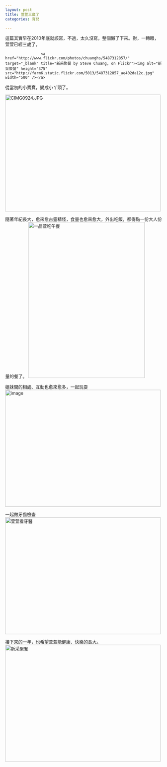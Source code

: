 ```yaml
---
layout: post
title: 萱萱三歲了
categories: 育兒

---
```


這篇其實早在2010年底就該寫，不過，太久沒寫，整個懶了下來。對，一轉眼，萱萱已經三歲了，

					<a href="http://www.flickr.com/photos/chuanghs/5487312857/" target="_blank" title="新采聚餐 by Steve Chuang, on Flickr"><img alt="新采聚餐" height="375" src="http://farm6.static.flickr.com/5013/5487312857_ae402da12c.jpg" width="500" /></a>

從當初的小寶寶，變成小丫頭了。

<a href="http://www.flickr.com/photos/chuanghs/1963735532/" target="_blank" title="CIMG0924.JPG by Steve Chuang, on Flickr"><img alt="CIMG0924.JPG" height="375" src="http://farm3.static.flickr.com/2398/1963735532_e613ca95f6.jpg" width="500" /></a>



隨著年紀長大，愈來愈古靈精怪，食量也愈來愈大，外出吃飯，都得點一份大人份量的餐了。
<a href="http://www.flickr.com/photos/chuanghs/5066466347/" target="_blank" title="一品萱吃午餐 by Steve Chuang, on Flickr"><img alt="一品萱吃午餐" height="500" src="http://farm5.static.flickr.com/4154/5066466347_8c8d300c34.jpg" width="375" /></a>


姐妹間的相處、互動也愈來愈多，一起玩耍
<a href="http://www.flickr.com/photos/chuanghs/4889228629/" target="_blank" title="image by Steve Chuang, on Flickr"><img alt="image" height="375" src="http://farm5.static.flickr.com/4073/4889228629_8b8778e39d.jpg" width="500" /></a>



一起做牙齒檢查<br/>
<a href="http://www.flickr.com/photos/chuanghs/5145208833/" target="_blank" title="萱萱看牙醫 by Steve Chuang, on Flickr"><img alt="萱萱看牙醫" height="375" src="http://farm2.static.flickr.com/1065/5145208833_6437382476.jpg" width="500" /></a>



接下來的一年，也希望萱萱能健康、快樂的長大。
<a href="http://www.flickr.com/photos/chuanghs/5487312863/" target="_blank" title="新采聚餐 by Steve Chuang, on Flickr"><img alt="新采聚餐" height="375" src="http://farm5.static.flickr.com/4078/5487312863_8dc76d7f11.jpg" width="500" /></a>

